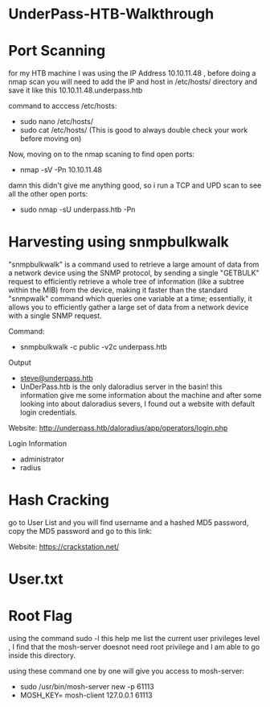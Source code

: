 # UnderPass-HTB-Walkthrough
# Port Scanning
for my HTB machine I was using the IP Address 10.10.11.48 , before doing a nmap scan you will need to add the IP and host in /etc/hosts/ directory and save it like this 10.10.11.48.underpass.htb

command to acccess /etc/hosts:

- sudo nano /etc/hosts/
- sudo cat /etc/hosts/ (This is good to always double check your work before moving on)

Now, moving on to the nmap scaning to find open ports:
- nmap -sV -Pn 10.10.11.48

damn this didn't give me anything good, so i run a TCP and UPD scan to see all the other open ports:
- sudo nmap -sU underpass.htb -Pn


# Harvesting using snmpbulkwalk
"snmpbulkwalk" is a command used to retrieve a large amount of data from a network device using the SNMP protocol, by sending a single "GETBULK" request to efficiently retrieve a whole tree of information (like a subtree within the MIB) from the device, making it faster than the standard "snmpwalk" command which queries one variable at a time; essentially, it allows you to efficiently gather a large set of data from a network device with a single SNMP request. 

Command: 

- snmpbulkwalk -c public -v2c underpass.htb

Output

- steve@underpass.htb
- UnDerPass.htb is the only daloradius server in the basin!
this information give me some information about the machine and after some looking into about daloradius severs, I found out a website with default login credentials.

Website: http://underpass.htb/daloradius/app/operators/login.php

Login Information

- administrator
- radius

# Hash Cracking 
go to User List and you will find username and a hashed MD5 password, copy the MD5 password and go to this link:

Website: https://crackstation.net/

# User.txt


# Root Flag
using the command sudo -l this help me list the current user privileges level , I find that the mosh-server doesnot need root privilege and I am able to go inside this directory.

using these command one by one will give you access to mosh-server:

- sudo /usr/bin/mosh-server new -p 61113
- MOSH_KEY=<Key> mosh-client 127.0.0.1 61113
